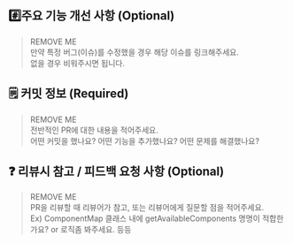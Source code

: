 ## #️⃣주요 기능 개선 사항 (Optional)

> REMOVE ME <br>
> 만약 특정 버그(이슈)를 수정했을 경우 해당 이슈를 링크해주세요. <br>
> 없을 경우 비워주시면 됩니다.

## 🗒️ 커밋 정보 (Required)
> REMOVE ME <br>
> 전반적인 PR에 대한 내용을 적어주세요. <br>
> 어떤 커밋을 했나요? 어떤 기능을 추가했나요? 어떤 문제를 해결했나요? <br>


## ❓ 리뷰시 참고 / 피드백 요청 사항 (Optional)

> REMOVE ME <br>
> PR을 리뷰할 때 리뷰어가 참고, 또는 리뷰어에게 질문할 점을 적어주세요. <br>
> Ex) ComponentMap 클래스 내에 getAvailableComponents 명명이 적합한가요? or 로직좀 봐주세요. 등등
